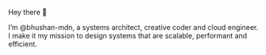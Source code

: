 
Hey there 👋  

I’m @bhushan-mdn, a systems architect, creative coder and cloud engineer. I make it my mission to design systems that are scalable, performant and efficient.

<!---
bhushan-mdn/bhushan-mdn is a ✨ special ✨ repository because its `README.md` (this file) appears on your GitHub profile.
You can click the Preview link to take a look at your changes.
--->
<!---
-  Hi, I’m @bhushan-mdn
- 👀 I’m interested in Systems Architecture
- 🌱 I’m currently learning Go
--->
